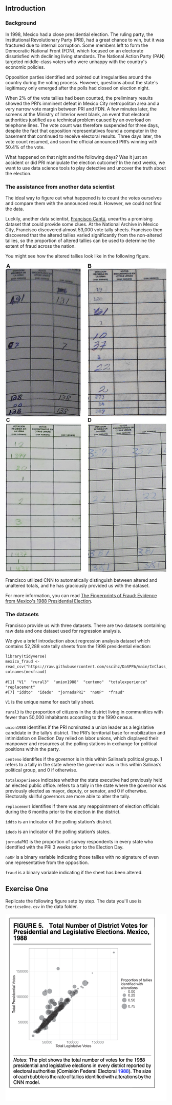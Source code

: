 ## Introduction

### Background

In 1998, Mexico had a close presidential election. The ruling party, the Institutional Revolutionary Party (PRI), had a great chance to win, but it was fractured due to internal corruption. Some members left to form the Democratic National Front (FDN), which focused on an electorate dissatisfied with declining living standards. The National Action Party (PAN) targeted middle-class voters who were unhappy with the country's economic policies.

Opposition parties identified and pointed out irregularities around the country during the voting process. However, questions about the state's legitimacy only emerged after the polls had closed on election night.

When 2% of the vote tallies had been counted, the preliminary results showed the PRI’s imminent defeat in Mexico City metropolitan area and a very narrow vote margin between PRI and FDN. A few minutes later, the screens at the Ministry of Interior went blank, an event that electoral authorities justified as a technical problem caused by an overload on telephone lines. The vote count was therefore suspended for three days, despite the fact that opposition representatives found a computer in the basement that continued to receive electoral results. Three days later, the vote count resumed, and soon the official announced PRI’s winning with 50.4% of the vote.

What happened on that night and the following days? Was it just an accident or did PRI manipulate the election outcome? In the next weeks, we want to use data science tools to play detective and uncover the truth about the election.

### The assistance from another data scientist

The ideal way to figure out what happened is to count the votes ourselves and compare them with the announced result. However, we could not find the data.

Luckily, another data scientist, [Francisco Cantú](https://franciscocantu.github.io/), unearths a promising dataset that could provide some clues. At the National Archive in Mexico City, Francisco discovered almost 53,000 vote tally sheets. Francisco then discovered that the altered tallies varied significantly from the non-altered tallies, so the proportion of altered tallies can be used to determine the extent of fraud across the nation.

You might see how the altered tallies look like in the following figure.

![1675827583268](image/fraud.png)

Francisco utilized CNN to automatically distinguish between altered and unaltered totals, and he has graciously provided us with the dataset.

For more information, you can read [The Fingerprints of Fraud: Evidence from Mexico&#39;s 1988 Presidential Election](https://www.cambridge.org/core/journals/american-political-science-review/article/fingerprints-of-fraud-evidence-from-mexicos-1988-presidential-election/8F3C1BCA4C53FE85EA48E51321E339E9).

### The datasets

Francisco provide us with three datasets. There are two datasets containing raw data and one dataset used for regression analysis. 

We give a brief introduction about regression analysis dataset which contains 52,288 vote tally sheets from the 1998 presidential election:

```
library(tidyverse)
mexico_fraud <- read_csv("https://raw.githubusercontent.com/sscihz/DaSPPA/main/InClass_Mexico_Fraud/Data/RawData/mexico_fraud.csv")
colnames(mexfraud) 

#[1] "V1"  "rural3"  "union1988"  "centeno"  "totalexperience" "replacement" 
#[7] "iddto"  "idedo"  "jornadaPRI"  "noOP"  "fraud"
```

`V1` is the unique name for each tally sheet.

`rural3` is the proportion of citizens in the district living in communities with fewer than 50,000 inhabitants according to the 1990 census.

`union1988` identifies if the PRI nominated a union leader as a legislative candidate in the tally’s district. The PRI’s territorial base for mobilization and intimidation on Election Day relied on labor unions, which displayed their manpower and resources at the polling stations in exchange for political positions within the party.

`centeno` identifies if the governor is in this within Salinas’s political group. 1 refers to a tally in the state where the governor was in this within Salinas’s political group, and 0 if otherwise.

`totalexperience` indicates whether the state executive had previously held an elected public office. refers to a tally in the state where the governor was previously elected as mayor, deputy, or senator, and 0 if otherwise. Electorally skillful governors are more able to alter the tally.

`replacement` identifies if there was any reappointment of election officials during the 6 months prior to the election in the district.

`iddto`  is an indicator of the polling station’s district.

`idedo` is an indicator of the polling station’s states.

`jornadaPRI` is the proportion of survey respondents in every state who identified with the PRI 3 weeks prior to the Election Day.

`noOP` is a binary variable indicating those tallies with no signature of even one representative from the opposition.

`fraud` is a binary variable indicating if the sheet has been altered.


## Exercise One

Replicate the following figure setp by step. The data you'll use is `ExericseOne.csv` in the data folder. 

![REPLICATION_ONE](image/replication.png)

